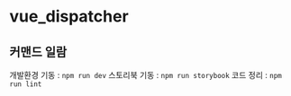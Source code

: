 # vue_dispatcher

## 커맨드 일람

개발환경 기동 : `npm run dev`
스토리북 기동 : `npm run storybook`
코드 정리 : `npm run lint`
